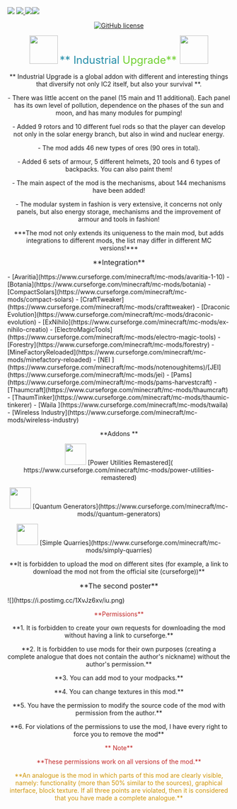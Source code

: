 ![](https://i.postimg.cc/GtYsm8qk/unknown-3-2-2.png)
 [![](https://img.shields.io/discord/473459266959835147?color=f3f2f4&label=Discord&logo=Discord&logoColor=f3f2f4&style=for-the-badge) ](https://discord.gg/SP8DwcA) [![](http://cf.way2muchnoise.eu/372007.svg?badge_style=for_the_badge)](https://www.curseforge.com/minecraft/mc-mods/industrial-upgrade)[![](http://cf.way2muchnoise.eu/versions/372007.svg?badge_style=for_the_badge)](https://www.curseforge.com/minecraft/mc-mods/industrial-upgrade) <p style="text-align: center;">   [![GitHub license](https://img.shields.io/badge/License-GPLv3-blue.svg)](https://www.gnu.org/licenses/gpl-3.0) 

<p style="text-align: center;">  <img src=https://i.postimg.cc/YqkLNxRF/Industrial-Upgrade.gif” width="64" height="64" > <font size="5" color="#238da8">** Industrial </font> <font size="5" color="#70d030">Upgrade** </font> <img src=https://i.postimg.cc/tCMyRqsg/Industrial-Upgrade.gif” width="64" height="64" > </p> 

<p style="text-align: center;"> **  Industrial Upgrade is a global addon with different and interesting things that diversify not only IC2 itself, but also your survival **.</p><p style="text-align: center;">  - There was little accent on the panel (15 main and 11 additional). Each panel has its own level of pollution, dependence on the phases of the sun and moon, and has many modules for pumping!</p><p style="text-align: center;"> - Added 9 rotors and 10  different fuel rods so that the player can develop not only in the solar energy branch, but also in wind and nuclear energy.</p><p style="text-align: center;"> - The mod adds 46 new types of ores (90 ores in total).</p><p style="text-align: center;"> - Added 6 sets of armour, 5 different helmets, 20 tools and 6 types of backpacks. You can also paint them!</p><p style="text-align: center;"> - The main aspect of the mod is the mechanisms, about 144 mechanisms have been added!</p><p style="text-align: center;"> - The modular system in fashion is very extensive, it concerns not only panels, but also energy storage, mechanisms and the improvement of armour and tools in fashion!</p>



<p style="text-align: center;">***The mod not only extends its uniqueness to the main mod, but adds integrations to different mods, the list may differ in different MC versions!*** </p>
<p style="text-align: center;"> <font size="3"> **Integration** </font> </p> - [Avaritia](https://www.curseforge.com/minecraft/mc-mods/avaritia-1-10)
- [Botania](https://www.curseforge.com/minecraft/mc-mods/botania)
- [CompactSolars](https://www.curseforge.com/minecraft/mc-mods/compact-solars)
- [CraftTweaker](https://www.curseforge.com/minecraft/mc-mods/crafttweaker)
- [Draconic Evolution](https://www.curseforge.com/minecraft/mc-mods/draconic-evolution)
- [ExNihilo](https://www.curseforge.com/minecraft/mc-mods/ex-nihilo-creatio)
- [ElectroMagicTools](https://www.curseforge.com/minecraft/mc-mods/electro-magic-tools)
- [Forestry](https://www.curseforge.com/minecraft/mc-mods/forestry)
- [MineFactoryReloaded](https://www.curseforge.com/minecraft/mc-mods/minefactory-reloaded)
- [NEI ](https://www.curseforge.com/minecraft/mc-mods/notenoughitems)/[JEI](https://www.curseforge.com/minecraft/mc-mods/jei)
- [Pams](https://www.curseforge.com/minecraft/mc-mods/pams-harvestcraft)
- [Thaumcraft](https://www.curseforge.com/minecraft/mc-mods/thaumcraft)
- [ThaumTinker](https://www.curseforge.com/minecraft/mc-mods/thaumic-tinkerer)
- [Waila ](https://www.curseforge.com/minecraft/mc-mods/twaila)
- [Wireless Industry](https://www.curseforge.com/minecraft/mc-mods/wireless-industry)


<p style="text-align: center;">  **Addons **</p>

<p style="text-align: center;"> <img src=https://i.postimg.cc/tC1w5hgX/Power-Utilities-Remastered.png” width="48" height="48" >   [Power Utilities Remastered]( https://www.curseforge.com/minecraft/mc-mods/power-utilities-remastered)</p>

 <p style="text-align: center;"> <img src=https://i.postimg.cc/QtTS7qbP/Quantum-Generators.png” width="48" height="48" > [Quantum Generators](https://www.curseforge.com/minecraft/mc-mods//quantum-generators) </p>

<p style="text-align: center;"><img src=https://i.postimg.cc/Dw6Nf5jP/Simply-Quarries.png” width="48" height="48" > [Simple Quarries](https://www.curseforge.com/minecraft/mc-mods/simply-quarries)</p>

<p style="text-align: center;"> **It is forbidden to upload the mod on different sites (for example, a link to download the mod not from the official site (curseforge))** </p>

<p style="text-align: center;"> <font size="3"> **The second poster** </font> </p>
![](https://i.postimg.cc/1XvJz6xv/iu.png)

<p style="text-align: center;"><font color="#c22727"> **Permissions** </font></p>

<p style="text-align: center;">**1. It is forbidden to create your own requests for downloading the mod without having a link to curseforge.** </p>

<p style="text-align: center;">**2. It is forbidden to use mods for their own purposes (creating a complete analogue that does not contain the author's nickname) without the author's permission.** </p>

<p style="text-align: center;">**3. You can add mod to your modpacks.** </p>

<p style="text-align: center;">**4. You can change textures in this mod.**</p>

<p style="text-align: center;">**5. You have the permission to modify the source code of the mod with permission from the author.**</p>

<p style="text-align: center;">**6. For violations of the permissions to use the mod, I have every right to force you to remove the mod**</p>


<p style="text-align: center;"> <font color="#c22727">  ** Note** </font>  </p>

<p style="text-align: center;"> <font color="#c22727"> **These permissions work on all versions of the mod.** </font>
</p>
<p style="text-align: center;"> <font color="#d09508">  **An analogue is the mod in which parts of this mod are clearly visible, namely: functionality (more than 50% similar to the sources), graphical interface, block texture.  If all three points are violated, then it is considered that you have made a complete analogue.** </font> </p>